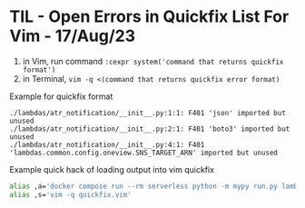 # TIL - Open Errors in Quickfix List For Vim                         - 17/Aug/23

1. in Vim, run command `:cexpr system('command that returns quickfix format')`
1. in Terminal, `vim -q <(command that returns quickfix error format)`

Example for quickfix format

```vim
./lambdas/atr_notification/__init__.py:1:1: F401 'json' imported but unused
./lambdas/atr_notification/__init__.py:2:1: F401 'boto3' imported but unused
./lambdas/atr_notification/__init__.py:4:1: F401 'lambdas.common.config.oneview.SNS_TARGET_ARN' imported but unused
```

Example quick hack of loading output into vim quickfix

```bash
alias ,a='docker compose run --rm serverless python -m mypy run.py lambdas/ tests/ > quickfix.vim ; cat quickfix.vim'
alias ,s='vim -q quickfix.vim'
```
